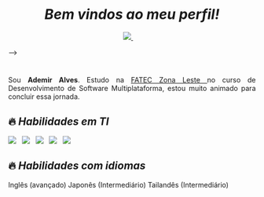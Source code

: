 <h1 align="center"><i>Bem vindos ao meu perfil!</i> </h1>

<p align='center'>
  <a href="https://www.linkedin.com/in/ademir-alves-692499231/" target="_blank">
    <img src="https://img.shields.io/badge/linkedin-%230077B5.svg?&style=for-the-badge&logo=linkedin&logoColor=white">
  </a>&nbsp;&nbsp;&nbsp;&nbsp;
  
-->
</p>

<h1></h1> 

<p align='justify'>Sou <b>Ademir Alves</b>. Estudo na <a href="http://www.fateczl.edu.br/dsmp" target="_blank"> FATEC Zona Leste </a> no curso de Desenvolvimento de Software Multiplataforma, estou muito animado para concluir essa jornada.

</p>

<h2>🔥 <i>Habilidades em TI</i> </h2> 

<img src="https://img.shields.io/badge/html5%20-%23e34f26.svg?&style=for-the-badge&logo=html5&logoColor=white" />&nbsp;&nbsp;
<img src="https://img.shields.io/badge/CSS3-1572B6?&style=for-the-badge&logo=css3&logoColor=white" />&nbsp;&nbsp;
<img src="https://img.shields.io/badge/JavaScript-F7DF1E?style=for-the-badge&logo=javascript&logoColor=black" />&nbsp;&nbsp;
<img src="https://img.shields.io/badge/-Visual%20Studio%20Code-f08c0a?style=for-the-badge&logo=visual-studio-code&logoColor=FFFFFF" />&nbsp;&nbsp;
<img src="https://img.shields.io/badge/-GitHub-171515?style=for-the-badge&logo=github" />&nbsp;&nbsp;

<h2>🔥 <i>Habilidades com idiomas</i> </h2> 
Inglês (avançado) 
Japonês (Intermediário)
Tailandês (Intermediário)




